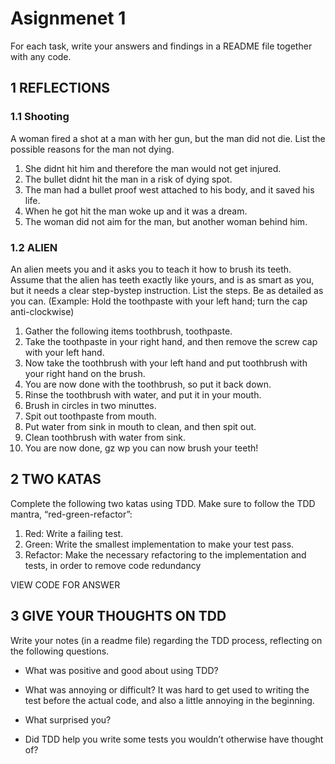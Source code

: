 # Asignmenet 1

For each task, write your answers and findings in a README file together with any
code.

## 1 REFLECTIONS

### 1.1 Shooting 
A woman fired a shot at a man with her gun, but the man did not die. List the possible
reasons for the man not dying.

1. She didnt hit him and therefore the man would not get injured.
2. The bullet didnt hit the man in a risk of dying spot.
3. The man had a bullet proof west attached to his body, and it saved his life.
4. When he got hit the man woke up and it was a dream.
5. The woman did not aim for the man, but another woman behind him.

### 1.2 ALIEN
An alien meets you and it asks you to teach it how to brush its teeth. Assume that the
alien has teeth exactly like yours, and is as smart as you, but it needs a clear step-bystep instruction. List the steps. Be as detailed as you can. (Example: Hold the
toothpaste with your left hand; turn the cap
anti-clockwise)

1. Gather the following items toothbrush, toothpaste.
2. Take the toothpaste in your right hand, and then remove the screw cap with your left hand.
3. Now take the toothbrush with your left hand and put toothbrush with your right hand on the brush.
4. You are now done with the toothbrush, so put it back down.
5. Rinse the toothbrush with water, and put it in your mouth.
6. Brush in circles in two minuttes.
7. Spit out toothpaste from mouth.
8. Put water from sink in mouth to clean, and then spit out.
9. Clean toothbrush with water from sink.
10. You are now done, gz wp you can now brush your teeth!

## 2 TWO KATAS 
Complete the following two katas using TDD. Make sure to follow the TDD mantra,
“red-green-refactor”:
1. Red: Write a failing test.
2. Green: Write the smallest implementation to make your test pass.
3. Refactor: Make the necessary refactoring to the implementation and tests, in
order to remove code redundancy

VIEW CODE FOR ANSWER

## 3 GIVE YOUR THOUGHTS ON TDD 
Write your notes (in a readme file) regarding the TDD process, reflecting on the
following questions.

* What was positive and good about using TDD?
    
* What was annoying or difficult?
    It was hard to get used to writing the test before the actual code, and also a little annoying in the beginning.
* What surprised you?
    
* Did TDD help you write some tests you wouldn’t otherwise have thought of?

